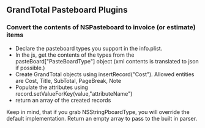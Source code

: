 ## GrandTotal Pasteboard Plugins
### Convert the contents of NSPasteboard to invoice (or estimate) items
 * Declare the pasteboard types you support in the info.plist. 
 * In the js, get the contents of the types from the pasteBoard["PasteBoardType"] object (xml contents is translated to json if possible.)
 * Create GrandTotal objects using insertRecord("Cost"). Allowed entities are Cost, Title, SubTotal, PageBreak, Note
 * Populate the attributes using record.setValueForKey(value,"attributeName")
 * return an array of the created records
 
 Keep in mind, that if you grab NSStringPboardType, you will override the default implementation. Return an empty array to pass to the built in parser.
 

